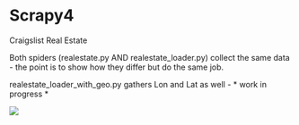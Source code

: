 # Scrapy4
Craigslist Real Estate

Both spiders (realestate.py AND realestate_loader.py) collect the same data - the point is to show how they differ but do the same job.

realestate_loader_with_geo.py gathers Lon and Lat as well - * work in progress *



<img src="Misc/blob/master/CL2-banner-978.png" style="margin: 0 auto;">
